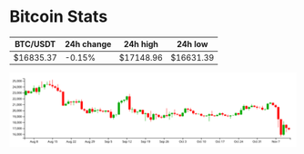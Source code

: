 # Bitcoin Stats

BTC/USDT|24h change|24h high|24h low|
|---|---|---|---|
|$16835.37|-0.15%|$17148.96|$16631.39|

<img src="./chart.svg">
